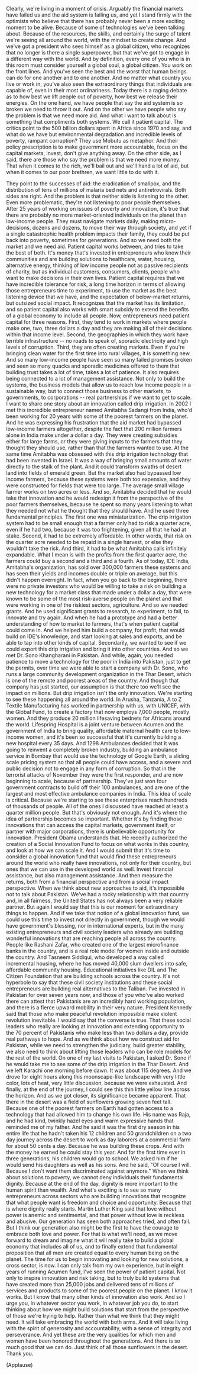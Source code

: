 
Clearly, we&#39;re living in a moment of crisis.
Arguably the financial markets have failed us
and the aid system is failing us,
and yet I stand firmly with the optimists
who believe that there has probably never been a more exciting moment to be alive.
Because of some of technologies we&#39;ve been talking about.
Because of the resources, the skills,
and certainly the surge of talent we&#39;re seeing all around the world,
with the mindset to create change.
And we&#39;ve got a president who sees himself as a global citizen,
who recognizes that no longer is there a single superpower,
but that we&#39;ve got to engage in a different way with the world.
And by definition, every one of you who is in this room
must consider yourself a global soul,
a global citizen.
You work on the front lines. And you&#39;ve seen the best and the worst
that human beings can do for one another and to one another.
And no matter what country you live or work in,
you&#39;ve also seen the extraordinary things that individuals are capable of,
even in their most ordinariness.
Today there is a raging debate
as to how best we lift people out of poverty,
how best we release their energies.
On the one hand, we have people that say
the aid system is so broken we need to throw it out.
And on the other we have people who say
the problem is that we need more aid.
And what I want to talk about is something that compliments both systems.
We call it patient capital.
The critics point to the 500 billion dollars spent
in Africa since 1970
and say, and what do we have but environmental degradation
and incredible levels of poverty, rampant corruption?
They use Mobutu as metaphor.
And their policy prescription is to
make government more accountable,
focus on the capital markets,
invest, don&#39;t give anything away.
On the other side, as I said, there are those who say
the problem is that we need more money.
That when it comes to the rich, we&#39;ll bail out
and we&#39;ll hand a lot of aid,
but when it comes to our poor brethren,
we want little to do with it.

They point to the successes of aid:
the eradication of smallpox,
and the distribution of tens of millions
of malaria bed nets and antiretrovirals.
Both sides are right.
And the problem is that neither side is listening to the other.
Even more problematic, they&#39;re not listening to
poor people themselves.
After 25 years of working on issues of
poverty and innovation,
it&#39;s true that there are probably no more market-oriented
individuals on the planet
than low-income people.
They must navigate markets daily,
making micro-decisions, dozens and dozens,
to move their way through society,
and yet if a single catastrophic health problem
impacts their family,
they could be put back into poverty, sometimes for generations.
And so we need both the market
and we need aid.
Patient capital works between,
and tries to take the best of both.
It&#39;s money that&#39;s invested in entrepreneurs who know their communities
and are building solutions
to healthcare, water, housing, alternative energy,
thinking of low income people not as passive recipients of charity,
but as individual customers, consumers, clients,
people who want to make decisions in their own lives.
Patient capital requires that we have
incredible tolerance for risk,
a long time horizon in terms of allowing those
entrepreneurs time to experiment,
to use the market as the best listening device that we have,
and the expectation of below-market returns,
but outsized social impact.
It recognizes that the market has its limitation,
and so patient capital also works
with smart subsidy to extend the benefits of a global economy
to include all people.
Now, entrepreneurs need patient capital
for three reasons.
First, they tend to work in markets
where people make one, two, three dollars a day
and they are making all of their decisions within that income level.
Second, the geographies in which they work
have terrible infrastructure --
no roads to speak of, sporadic electricity
and high levels of corruption.
Third, they are often creating markets.
Even if you&#39;re bringing clean water
for the first time into rural villages, it is something new.
And so many low-income people
have seen so many failed promises broken
and seen so many quacks and sporadic medicines offered to them
that building trust takes a lot of time,
takes a lot of patience.
It also requires being connected to a lot of management assistance.
Not only to build the systems,
the business models that allow us
to reach low income people in a sustainable way,
but to connect those business
to other markets, to governments, to corporations --
real partnerships if we want to get to scale.
I want to share one story
about an innovation called drip irrigation.
In 2002 I met this incredible entrepreneur
named Amitabha Sadangi from India,
who&#39;d been working for 20 years with some of the poorest farmers on the planet.
And he was expressing his frustration
that the aid market had bypassed low-income farmers altogether,
despite the fact that 200 million farmers
alone in India make under a dollar a day.
They were creating subsidies
either for large farms,
or they were giving inputs to the farmers
that they thought they should use, rather than
that the farmers wanted to use.
At the same time Amitabha was
obsessed with this drip irrigation technology
that had been invented in Israel.
It was a way of bringing small amounts of water
directly to the stalk of the plant.
And it could transform
swaths of desert land into fields of emerald green.
But the market also had bypassed low income farmers,
because these systems were both too expensive,
and they were constructed for fields that were too large.
The average small village farmer
works on two acres or less.
And so, Amitabha decided that he would take that innovation
and he would redesign it from the perspective
of the poor farmers themselves,
because he spent so many years listening to what they needed
not what he thought that they should have.
And he used three fundamental principles.
The first one was miniaturization.
The drip irrigation system
had to be small enough that a farmer only had
to risk a quarter acre,
even if he had two,
because it was too frightening, given all that he had at stake.
Second, it had to be extremely affordable.
In other words, that risk on the quarter acre
needed to be repaid in a single harvest,
or else they wouldn&#39;t take the risk.
And third, it had to be what Amitabha calls
infinitely expandable.
What I mean is with the profits from the first quarter acre,
the farmers could buy a second
and a third and a fourth.
As of today, IDE India, Amitabha&#39;s organization,
has sold over 300,000 farmers these systems
and has seen their yields and incomes
double or triple on average,
but this didn&#39;t happen overnight.
In fact, when you go back to the beginning,
there were no private investors
who would be willing to take a risk on building a new technology
for a market class that made under a dollar a day,
that were known to be some of the most risk-averse people on the planet
and that were working in one of the riskiest sectors, agriculture.
And so we needed grants. And he used significant grants
to research, to experiment, to fail,
to innovate and try again.
And when he had a prototype
and had a better understanding of how to market to farmers,
that&#39;s when patient capital could come in.
And we helped him build a company, for profit,
that would build on IDE&#39;s knowledge,
and start looking at sales and exports,
and be able to tap into other kinds of capital.
Secondarily, we wanted to see if we could export
this drip irrigation and bring it into other countries.
And so we met Dr. Sono Khangharani in Pakistan.
And while, again, you needed patience
to move a technology for the poor
in India into Pakistan,
just to get the permits,
over time we were able to start a company
with Dr. Sono, who runs a large
community development organization in the Thar Desert,
which is one of the remote and poorest areas of the country.
And though that company has just started,
our assumption is that there too
we&#39;ll see the impact on millions.
But drip irrigation isn&#39;t the only innovation.
We&#39;re starting to see these happening all around the world.
In Arusha, Tanzania, A to Z Textile Manufacturing
has worked in partnership with us,
with UNICEF, with the Global Fund,
to create a factory that now employs 7,000 people, mostly women.
And they produce 20 million lifesaving bednets
for Africans around the world.
Lifespring Hospital
is a joint venture between Acumen and the government of India
to bring quality, affordable maternal health care
to low-income women,
and it&#39;s been so successful that it&#39;s currently building
a new hospital every 35 days.
And 1298 Ambulances decided that it was going to
reinvent a completely broken industry,
building an ambulance service in Bombay
that would use the technology of Google Earth,
a sliding scale pricing system
so that all people could have access,
and a severe and public decision
not to engage in any form of corruption.
So that in the terrorist attacks of November
they were the first responder,
and are now beginning to scale, because of partnership.
They&#39;ve just won four government contracts to build off their 100 ambulances,
and are one of the largest and most effective ambulance companies
in India.
This idea of scale is critical.
Because we&#39;re starting to see these enterprises
reach hundreds of thousands of people. All of the ones I discussed
have reached at least a quarter million people.
But that&#39;s obviously not enough.
And it&#39;s where the idea of partnership
becomes so important.
Whether it&#39;s by finding those innovations
that can access the capital markets,
government itself, or partner with major corporations,
there is unbelievable opportunity for innovation.
President Obama understands that.
He recently authorized the creation of a Social Innovation Fund
to focus on what works in this country,
and look at how we can scale it.
And I would submit that it&#39;s time to consider
a global innovation fund
that would find these entrepreneurs around the world
who really have innovations, not only for their country,
but ones that we can use in the developed world as well.
Invest financial assistance, but also management assistance.
And then measure the returns,
both from a financial perspective
and from a social impact perspective.
When we think about new approaches to aid,
it&#39;s impossible not to talk about Pakistan.
We&#39;ve had a rocky relationship with that country
and, in all fairness,
the United States has not always been a very reliable partner.
But again I would say that this is our moment
for extraordinary things to happen.
And if we take that notion of a global innovation fund,
we could use this time to invest
not directly in government, though we would have government&#39;s blessing,
nor in international experts,
but in the many existing entrepreneurs
and civil society leaders
who already are building wonderful innovations
that are reaching people all across the country.
People like Rashani Zafar,
who created one of the largest microfinance banks in the country,
and is a real role model for women inside and outside the country.
And Tasneem Siddiqui, who developed a way
called incremental housing,
where he has moved 40,000 slum dwellers
into safe, affordable community housing.
Educational initiatives like DIL and The Citizen Foundation
that are building schools across the country.
It&#39;s not hyperbole
to say that these civil society institutions
and these social entrepreneurs
are building real alternatives to the Taliban.
I&#39;ve invested in Pakistan for over seven years now,
and those of you who&#39;ve also worked there
can attest that Pakistanis are an incredibly hard working population,
and there is a fierce upward mobility in their very nature.
President Kennedy said that
those who make peaceful revolution impossible
make violent revolution inevitable.
I would say that the converse is true.
That these social leaders
who really are looking at innovation
and extending opportunity
to the 70 percent of Pakistanis who make less than two dollars a day,
provide real pathways to hope.
And as we think about how we construct aid for Pakistan,
while we need to strengthen the judiciary,
build greater stability,
we also need to think about lifting those leaders
who can be role models for the rest of the world.
On one of my last visits to Pakistan,
I asked Dr. Sono if he would take me
to see some of the drip irrigation in the Thar Desert.
And we left Karachi one morning before dawn.
It was about 115 degrees.
And we drove for eight hours
along this moonscape-like landscape
with very little color, lots of heat,
very little discussion, because we were exhausted.
And finally, at the end of the journey,
I could see this thin little yellow line across the horizon.
And as we got closer, its significance became apparent.
That there in the desert
was a field of sunflowers growing seven feet tall.
Because one of the poorest farmers on Earth
had gotten access to a technology
that had allowed him to change his own life.
His name was Raja,
and he had kind, twinkly hazel eyes
and warm expressive hands
that reminded me of my father.
And he said it was the first dry season
in his entire life that he hadn&#39;t taken
his 12 children and 50 grandchildren
on a two day journey across the desert
to work as day laborers at a commercial farm
for about 50 cents a day.
Because he was building these crops.
And with the money he earned he could stay this year.
And for the first time ever in three generations,
his children would go to school.
We asked him if he would send his daughters as well as his sons.
And he said, &quot;Of course I will.
Because I don&#39;t want them discriminated against anymore.&quot;
When we think about solutions to poverty,
we cannot deny individuals
their fundamental dignity.
Because at the end of the day,
dignity is more important to the human spirit than wealth.
And what&#39;s exciting is to see so many entrepreneurs across sectors
who are building innovations that recognize
that what people want is freedom
and choice and opportunity.
Because that is where dignity really starts.
Martin Luther King said that
love without power is anemic and sentimental,
and that power without love
is reckless and abusive.
Our generation has seen both approaches tried,
and often fail.
But I think our generation also might be the first
to have the courage to embrace both love and power.
For that is what we&#39;ll need, as we move forward
to dream and imagine what it will really take
to build a global economy that includes all of us,
and to finally extend that fundamental proposition
that all men are created equal to every human being on the planet.
The time for us to begin innovating
and looking for new solutions, a cross sector, is now.
I can only talk from my own experience,
but in eight years of running Acumen fund,
I&#39;ve seen the power of patient capital.
Not only to inspire innovation and risk taking,
but to truly build systems that have created
more than 25,000 jobs
and delivered tens of millions of services and products
to some of the poorest people on the planet.
I know it works.
But I know that many other kinds of innovation also work.
And so I urge you, in whatever sector you work,
in whatever job you do,
to start thinking about how we might
build solutions that start
from the perspective of those we&#39;re trying to help.
Rather than what we think that they might need.
It will take embracing the world with both arms.
And it will take living with the spirit of generosity and accountability,
with a sense of integrity and perseverance.
And yet these are the very qualities
for which men and women have been honored
throughout the generations.
And there is so much good that we can do.
Just think of all those sunflowers in the desert.
Thank you.

(Applause)

